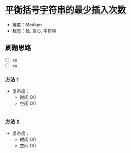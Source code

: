 # [平衡括号字符串的最少插入次数](https://leetcode-cn.com/problems/minimum-insertions-to-balance-a-parentheses-string/)

- 难度：Medium
- 标签：栈, 贪心, 字符串

## 刷题思路

- [ ] xx
- [ ] xx

### 方法 1

- 复杂度：
    - 时间 O()
    - 空间 O()

``` js

```

### 方法 2

- 复杂度：
    - 时间 O()
    - 空间 O()

``` js

```

